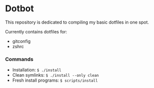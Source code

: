 # Dotbot
This repository is dedicated to compiling my basic dotfiles in one spot.

Currently contains dotfiles for:
- gitconfig
- zshrc

### Commands

- Installation:  `$ ./install`
- Clean symlinks: `$ ./install --only clean`
- Fresh install programs: `$ scripts/install`
